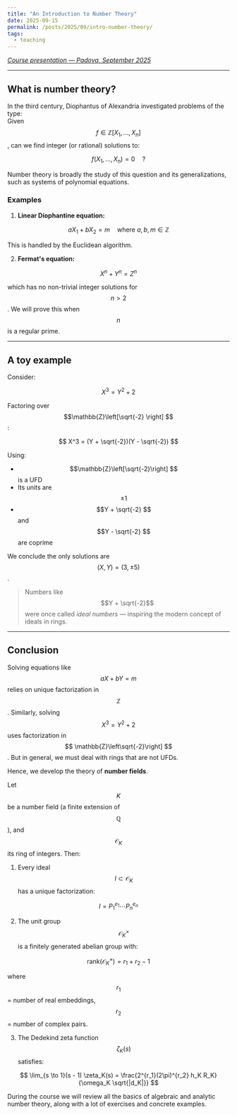 ```yaml
---
title: "An Introduction to Number Theory"
date: 2025-09-15
permalink: /posts/2025/09/intro-number-theory/
tags: 
  - teaching
---
```


*[Course presentation — Padova, September 2025](https://didattica.unipd.it/off/2025/LM/SC/SC2998/002PD/SCQ0094301/N0)*

---

## What is number theory?

In the third century, Diophantus of Alexandria investigated problems of the type:  
Given $$f \in \mathbb{Z}\left[X_1, ..., X_n\right]$$, can we find integer (or rational) solutions to:


$$f(X_1, ..., X_n) = 0 \quad ?$$

Number theory is broadly the study of this question and its generalizations, such as systems of polynomial equations.

### Examples

1. **Linear Diophantine equation:**

$$
aX_1 + bX_2 = m \quad \text{where } a, b, m \in \mathbb{Z}
$$

This is handled by the Euclidean algorithm.

2. **Fermat's equation:**

$$
X^n + Y^n = Z^n
$$

which has no non-trivial integer solutions for $$n > 2 $$. We will prove this when $$ n $$ is a regular prime.

---

## A toy example

Consider:

$$
X^3 = Y^2 + 2
$$

Factoring over $$\mathbb{Z}\left[\sqrt{-2}
\right] $$:

$$
X^3 = (Y + \sqrt{-2})(Y - \sqrt{-2})
$$

Using:
- $$\mathbb{Z}\left[\sqrt{-2}\right] $$ is a UFD
- Its units are $$\pm1 $$
- $$Y + \sqrt{-2} $$ and $$Y - \sqrt{-2} $$ are coprime

We conclude the only solutions are $$(X, Y) = (3, \pm5) $$.

> Numbers like $$Y + \sqrt{-2}$$ were once called *ideal numbers* — inspiring the modern concept of ideals in rings.

---

## Conclusion

Solving equations like $$aX + bY = m $$ relies on unique factorization in $$ \mathbb{Z} $$. Similarly, solving $$X^3 = Y^2 + 2 $$ uses factorization in $$ \mathbb{Z}\left\sqrt{-2}\right] $$. But in general, we must deal with rings that are not UFDs.

Hence, we develop the theory of **number fields**.

Let $$K $$ be a number field (a finite extension of $$\mathbb{Q} $$), and $$\mathcal{O}_K $$ its ring of integers. Then:

1. Every ideal $$I \subset \mathcal{O}_K $$ has a unique factorization:

$$
I = P_1^{e_1} \cdots P_n^{e_n}
$$

2. The unit group $$\mathcal{O}_K^\times $$ is a finitely generated abelian group with:

$$
\text{rank}(\mathcal{O}_K^\times) = r_1 + r_2 - 1
$$

where $$r_1 $$ = number of real embeddings, $$r_2 $$ = number of complex pairs.

3. The Dedekind zeta function $$\zeta_K(s) $$ satisfies:

$$
\lim_{s \to 1}(s - 1) \zeta_K(s) = \frac{2^{r_1}(2\pi)^{r_2} h_K R_K}{\omega_K \sqrt{|d_K|}}
$$



During the course we will review all the basics of algebraic and analytic number theory, along with a lot of exercises and concrete examples.



